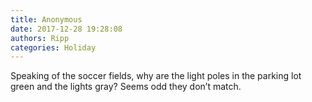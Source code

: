 ```yaml
---
title: Anonymous
date: 2017-12-28 19:28:08
authors: Ripp
categories: Holiday
---
```


 Speaking of the soccer fields, why are the light poles in the parking lot green and the lights gray?  Seems odd they don’t match.